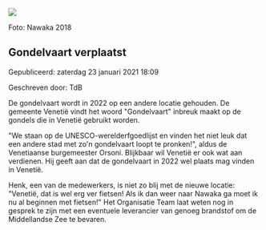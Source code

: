 


![](https://nawaka.scouting.nl/images/articles/Rialtobrug_venetie.JPG)


 Foto: Nawaka 2018
 

Gondelvaart verplaatst
-----------------------





 Gepubliceerd: zaterdag 23 januari 2021 18:09
   

 Geschreven door: TdB
   




 De gondelvaart wordt in 2022 op een andere locatie gehouden. De gemeente Venetië vindt het woord "Gondelvaart" inbreuk maakt op de gondels die in Venetië gebruikt worden.
 



  





 "We staan op de UNESCO-werelderfgoedlijst en vinden het niet leuk dat een andere stad met zo'n gondelvaart loopt te pronken!", aldus de Venetiaanse burgemeester Orsoni. Blijkbaar wil Venetië er ook wat aan verdienen. Hij geeft aan dat de gondelvaart in 2022 wel plaats mag vinden in Venetië.
 



 Henk, een van de medewerkers, is niet zo blij met de nieuwe locatie: "Venetië, dat is wel erg ver fietsen! Als ik dan weer naar Nawaka ga moet ik nu al beginnen met fietsen!" Het Organisatie Team laat weten nog in gesprek te zijn met een eventuele leverancier van genoeg brandstof om de Middellandse Zee te bevaren.
 




